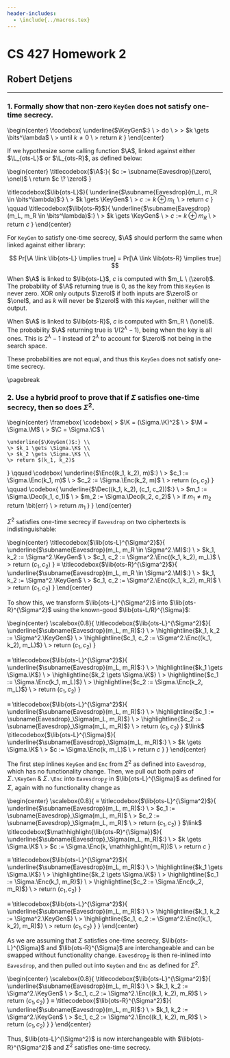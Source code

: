 ```yaml
---
header-includes:
  - \include{../macros.tex}
---
```


# CS 427 Homework 2

## Robert Detjens

---

### 1. Formally show that non-zero `KeyGen` does not satisfy one-time secrecy.

\begin{center}
\fcodebox{
  \underline{$\KeyGen$:} \\
  \> do \\
  \> \> $k \gets \bits^\lambda$ \\
  \> until $k \ne 0$ \\
  \> return $k$
}
\end{center}

If we hypothesize some calling function $\A$, linked against either $\L_{ots-L}$
or $\L_{ots-R}$, as defined below:

\begin{center}
\titlecodebox{$\A$:}{
  $c := \subname{Eavesdrop}(\zerol, \onel)$ \\
  return $c \? \zerol$
}

\titlecodebox{$\lib{ots-L}$}{
  \underline{$\subname{Eavesdrop}(m_L, m_R \in \bits^\lambda)$:} \\
  \> $k \gets \KeyGen$ \\
  \> $c := k \oplus m_L$ \\
  \> return $c$
}
\qquad
\titlecodebox{$\lib{ots-R}$}{
  \underline{$\subname{Eavesdrop}(m_L, m_R \in \bits^\lambda)$:} \\
  \> $k \gets \KeyGen$ \\
  \> $c := k \oplus m_R$ \\
  \> return $c$
}
\end{center}

For `KeyGen` to satisfy one-time secrecy, $\A$ should perform the same
when linked against either library:

$$
Pr[\A \link \lib{ots-L} \implies true] = Pr[\A \link \lib{ots-R} \implies true]
$$

When $\A$ is linked to $\lib{ots-L}$, $c$ is computed with $m_L \ (\zerol)$. The
probability of  $\A$ returning true is 0, as the key from this `KeyGen` is never
zero. XOR only outputs $\zerol$ if both inputs are $\zerol$ or $\onel$, and as
$k$ will never be $\zerol$ with this `KeyGen`, neither will the output.

When $\A$ is linked to $\lib{ots-R}$, $c$ is computed with $m_R \ (\onel)$. The
probability $\A$ returning true is $1 / (2^\lambda - 1)$, being when the key is
all ones. This is $2^\lambda - 1$ instead of $2^\lambda$ to account for $\zerol$
not being in the search space.

These probabilities are not equal, and thus this `KeyGen` does not satisfy
one-time secrecy.

\pagebreak

### 2. Use a hybrid proof to prove that if $\Sigma$ satisfies one-time secrecy, then so does $\Sigma^2$.

\begin{center}
\framebox{
  \codebox{
    \> $\K = (\Sigma.\K)^2$ \\
    \> $\M = \Sigma.\M$ \\
    \> $\C = \Sigma.\C$ \\

    \underline{$\KeyGen()$:} \\
    \> $k_1 \gets \Sigma.\K$ \\
    \> $k_2 \gets \Sigma.\K$ \\
    \> return $(k_1, k_2)$
  }
  \qquad
  \codebox{
    \underline{$\Enc((k_1, k_2), m)$:} \\
    \> $c_1 := \Sigma.\Enc(k_1, m)$ \\
    \> $c_2 := \Sigma.\Enc(k_2, m)$ \\
    \> return $(c_1, c_2)$
  }
  \qquad
  \codebox{
    \underline{$\Dec((k_1, k_2), (c_1, c_2))$:} \\
    \> $m_1 := \Sigma.\Dec(k_1, c_1)$ \\
    \> $m_2 := \Sigma.\Dec(k_2, c_2)$ \\
    \> if $m_1 \ne m_2$ return \bit{err} \\
    \> return $m_1$
  }
}
\end{center}

$\Sigma^2$ satisfies one-time secrecy if `Eavesdrop` on two ciphertexts is
indistinguishable:

\begin{center}
\titlecodebox{$\lib{ots-L}^{\Sigma^2}$}{
  \underline{$\subname{Eavesdrop}(m_L, m_R \in \Sigma^2.\M)$:} \\
  \> $k_1, k_2 := \Sigma^2.\KeyGen$ \\
  \> $c_1, c_2 := \Sigma^2.\Enc((k_1, k_2), m_L)$ \\
  \> return $(c_1, c_2)$
}
$\equiv$
\titlecodebox{$\lib{ots-R}^{\Sigma^2}$}{
  \underline{$\subname{Eavesdrop}(m_L, m_R \in \Sigma^2.\M)$:} \\
  \> $k_1, k_2 := \Sigma^2.\KeyGen$ \\
  \> $c_1, c_2 := \Sigma^2.\Enc((k_1, k_2), m_R)$ \\
  \> return $(c_1, c_2)$
}
\end{center}

To show this, we transform $\lib{ots-L}^{\Sigma^2}$ into
$\lib{ots-R}^{\Sigma^2}$ using the known-good $\lib{ots-L/R}^{\Sigma}$:

\begin{center}
\scalebox{0.8}{
  \titlecodebox{$\lib{ots-L}^{\Sigma^2}$}{
    \underline{$\subname{Eavesdrop}(m_L, m_R)$:} \\
    \> \highlightline{$k_1, k_2 := \Sigma^2.\KeyGen$} \\
    \> \highlightline{$c_1, c_2 := \Sigma^2.\Enc((k_1, k_2), m_L)$} \\
    \> return $(c_1, c_2)$
  }

  $\equiv$
  \titlecodebox{$\lib{ots-L}^{\Sigma^2}$}{
    \underline{$\subname{Eavesdrop}(m_L, m_R)$:} \\
    \> \highlightline{$k_1 \gets \Sigma.\K$} \\
    \> \highlightline{$k_2 \gets \Sigma.\K$} \\
    \> \highlightline{$c_1 := \Sigma.\Enc(k_1, m_L)$} \\
    \> \highlightline{$c_2 := \Sigma.\Enc(k_2, m_L)$} \\
    \> return $(c_1, c_2)$
  }

  $\equiv$
  \titlecodebox{$\lib{ots-L}^{\Sigma^2}$}{
    \underline{$\subname{Eavesdrop}(m_L, m_R)$:} \\
    \> \highlightline{$c_1 := \subname{Eavesdrop}_\Sigma(m_L, m_R)$} \\
    \> \highlightline{$c_2 := \subname{Eavesdrop}_\Sigma(m_L, m_R)$} \\
    \> return $(c_1, c_2)$
  }
  $\link$
  \titlecodebox{$\lib{ots-L}^{\Sigma}$}{
    \underline{$\subname{Eavesdrop}_\Sigma(m_L, m_R)$:} \\
    \> $k \gets \Sigma.\K$ \\
    \> $c := \Sigma.\Enc(k, m_L)$ \\
    \> return $c$
  }
}
\end{center}

The first step inlines `KeyGen` and `Enc` from $\Sigma^2$ as defined into
`Eavesdrop`, which has no functionality change. Then, we pull out both pairs of
$\Sigma$`.\KeyGen` & $\Sigma$`.\Enc` into `Eavesdrop`$_\Sigma$ in
$\lib{ots-L}^{\Sigma}$ as defined for $\Sigma$, again with no functionality
change as

\begin{center}
\scalebox{0.8}{
  $\equiv$
  \titlecodebox{$\lib{ots-L}^{\Sigma^2}$}{
    \underline{$\subname{Eavesdrop}(m_L, m_R)$:} \\
    \> $c_1 := \subname{Eavesdrop}_\Sigma(m_L, m_R)$ \\
    \> $c_2 := \subname{Eavesdrop}_\Sigma(m_L, m_R)$ \\
    \> return $(c_1, c_2)$
  }
  $\link$
  \titlecodebox{$\mathhighlight{\lib{ots-R}^{\Sigma}}$}{
    \underline{$\subname{Eavesdrop}_\Sigma(m_L, m_R)$:} \\
    \> $k \gets \Sigma.\K$ \\
    \> $c := \Sigma.\Enc(k, \mathhighlight{m_R})$ \\
    \> return $c$
  }

  $\equiv$
  \titlecodebox{$\lib{ots-L}^{\Sigma^2}$}{
    \underline{$\subname{Eavesdrop}(m_L, m_R)$:} \\
    \> \highlightline{$k_1 \gets \Sigma.\K$} \\
    \> \highlightline{$k_2 \gets \Sigma.\K$} \\
    \> \highlightline{$c_1 := \Sigma.\Enc(k_1, m_R)$} \\
    \> \highlightline{$c_2 := \Sigma.\Enc(k_2, m_R)$} \\
    \> return $(c_1, c_2)$
  }

  $\equiv$
  \titlecodebox{$\lib{ots-L}^{\Sigma^2}$}{
    \underline{$\subname{Eavesdrop}(m_L, m_R)$:} \\
    \> \highlightline{$k_1, k_2 := \Sigma^2.\KeyGen$} \\
    \> \highlightline{$c_1, c_2 := \Sigma^2.\Enc((k_1, k_2), m_R)$} \\
    \> return $(c_1, c_2)$
  }
}
\end{center}

As we are assuming that $\Sigma$ satisfies one-time secrecy,
$\lib{ots-L}^{\Sigma}$ and $\lib{ots-R}^{\Sigma}$ are interchangeable and can be
swapped without functionality change. `Eavesdrop`$_\Sigma$ is then re-inlined
into `Eavesdrop`, and then pulled out into `KeyGen` and `Enc` as defined for
$\Sigma^2$.

\begin{center}
\scalebox{0.8}{
  \titlecodebox{$\lib{ots-L}^{\Sigma^2}$}{
    \underline{$\subname{Eavesdrop}(m_L, m_R)$:} \\
    \> $k_1, k_2 := \Sigma^2.\KeyGen$ \\
    \> $c_1, c_2 := \Sigma^2.\Enc((k_1, k_2), m_R)$ \\
    \> return $(c_1, c_2)$
  }
  $\equiv$
  \titlecodebox{$\lib{ots-R}^{\Sigma^2}$}{
    \underline{$\subname{Eavesdrop}(m_L, m_R)$:} \\
    \> $k_1, k_2 := \Sigma^2.\KeyGen$ \\
    \> $c_1, c_2 := \Sigma^2.\Enc((k_1, k_2), m_R)$ \\
    \> return $(c_1, c_2)$
  }
}
\end{center}

Thus, $\lib{ots-L}^{\Sigma^2}$ is now interchangeable with $\lib{ots-R}^{\Sigma^2}$ and
$\Sigma^2$ satisfies one-time secrecy.
